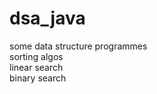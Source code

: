 # dsa_java
some data structure programmes<br>
sorting algos<br>
linear search<br>
binary search<br>

